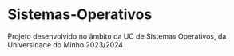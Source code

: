 # Sistemas-Operativos

Projeto desenvolvido no âmbito da UC de Sistemas Operativos, da Universidade do Minho 2023/2024
